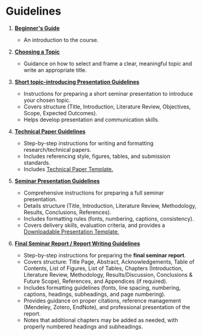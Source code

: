 # Guidelines

1. **[Beginner's Guide](Beginner_Guide.md)**

   * An introduction to the course.

2. **[Choosing a Topic](Choosing_a_topic.md)**

   * Guidance on how to select and frame a clear, meaningful topic and write an appropriate title.

3. **[Short topic-introducing Presentation Guidelines](Short_Presentation_Guidelines.md)**

   * Instructions for preparing a short seminar presentation to introduce your chosen topic.
   * Covers structure (Title, Introduction, Literature Review, Objectives, Scope, Expected Outcomes).
   * Helps develop presentation and communication skills.

4. **[Technical Paper Guidelines](Technical_Paper_Guidelines.md)**

   * Step-by-step instructions for writing and formatting research/technical papers.
   * Includes referencing style, figures, tables, and submission standards.
   * Includes [Technical Paper Template.](Technical_Paper_Template.docx)

5. **[Seminar Presentation Guidelines](Presentation_Guidelines.md)**

   * Comprehensive instructions for preparing a full seminar presentation.
   * Details structure (Title, Introduction, Literature Review, Methodology, Results, Conclusions, References).
   * Includes formatting rules (fonts, numbering, captions, consistency).
   * Covers delivery skills, evaluation criteria, and provides a [Downloadable Presentation Template.](Seminar_Presentation_Template.pptx)

6. **[Final Seminar Report / Report Writing Guidelines](Report_Guidelines.md)**

   * Step-by-step instructions for preparing the **final seminar report**.
   * Covers structure: Title Page, Abstract, Acknowledgements, Table of Contents, List of Figures, List of Tables, Chapters (Introduction, Literature Review, Methodology, Results/Discussion, Conclusions & Future Scope), References, and Appendices (if required).
   * Includes formatting guidelines (fonts, line spacing, numbering, captions, headings, subheadings, and page numbering).
   * Provides guidance on proper citations, reference management (Mendeley, Zotero, EndNote), and professional presentation of the report.
   * Notes that additional chapters may be added as needed, with properly numbered headings and subheadings.


